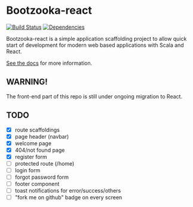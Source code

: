 # Bootzooka-react

[![Build Status](https://travis-ci.org/softwaremill/bootzooka-react.svg?branch=master)](https://travis-ci.org/softwaremill/bootzooka-react)
[![Dependencies](https://app.updateimpact.com/badge/634276070333485056/bootzooka-react.svg?config=compile)](https://app.updateimpact.com/latest/634276070333485056/bootzooka-react)

Bootzooka-react is a simple application scaffolding project to allow quick start of development for modern web based
applications with Scala and React.

[See the docs](http://softwaremill.github.io/bootzooka-react/) for more information.

## WARNING!
The front-end part of this repo is still under ongoing migration to React.

## TODO
- [x] route scaffoldings
- [x] page header (navbar)
- [x] welcome page
- [x] 404/not found page
- [x] register form
- [ ] protected route (/home)
- [ ] login form
- [ ] forgot password form
- [ ] footer component
- [ ] toast notifications for error/success/others
- [ ] "fork me on github" badge on every screen
